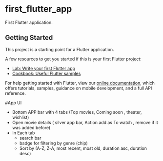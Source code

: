 # first_flutter_app

First Flutter application.

## Getting Started

This project is a starting point for a Flutter application.

A few resources to get you started if this is your first Flutter project:

- [Lab: Write your first Flutter app](https://flutter.dev/docs/get-started/codelab)
- [Cookbook: Useful Flutter samples](https://flutter.dev/docs/cookbook)

For help getting started with Flutter, view our
[online documentation](https://flutter.dev/docs), which offers tutorials,
samples, guidance on mobile development, and a full API reference.

#App UI
- Bottom APP bar with 4 tabs (Top movies, Coming soon , theater, wishlist)
- Open movie details ( silver app bar,  Action add as To watch , remove if it was added before)
- In Each tab
   - search bar
   - badge for filtering  by genre (chip)
   - Sort by (A-Z, Z-A, most recent, most old, duration asc, duration desc)
